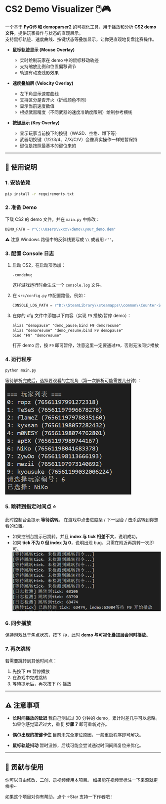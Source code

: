 # CS2 Demo Visualizer 🖱️🎮

一个基于 **PyQt5 和 demoparser2** 的可视化工具，用于播放和分析 **CS2 demo 文件**，提供玩家操作与状态的直观展示。  
支持鼠标轨迹、速度曲线、按键状态等叠加显示，让你更直观地复盘比赛操作。 

- **鼠标轨迹显示 (Mouse Overlay)**  
    - 实时绘制玩家在 demo 中的鼠标移动轨迹  
    - 支持缩放比例和位置偏移调节  
    - 轨迹有动态残影效果  

- **速度叠加层 (Velocity Overlay)**  
    - 左下角显示速度曲线  
    - 支持区分是否开火（折线颜色不同）  
    - 显示当前速度数值  
    - 根据武器精度（不同武器的速度准确度限制）绘制参考横线  

- **按键展示 (Key Overlay)**  
    - 显示玩家当前按下的按键（WASD、空格、蹲下等）  
    - 武器切换键（1/2/3/4、Z/X/C/V）会像真实操作一样短暂保持  
    - 键位是按照最基本的键位来的

---

## 🚀 使用说明

### 1. 安装依赖
```bash
pip install -r requirements.txt
```

### 2. 准备 Demo

下载 CS2 的 demo 文件，并在 `main.py` 中修改：

```python
DEMO_PATH = r"C:\\Users\\xxx\\demo\\your_demo.dem"
```

⚠️ 注意 Windows 路径中的反斜线要写成 `\\` 或者用 `r""`。

### 3. 配置 Console 日志

1. 启动 CS2，在启动项添加：

   ```
   -condebug
   ```

   这样游戏运行时会生成一个 `console.log` 文件。

2. 在 `src/config.py` 中配置路径，例如：

   ```python
   CONSOLE_LOG_PATH = r"D:\\SteamLibrary\\steamapps\\common\\Counter-Strike Global Offensive\\game\\csgo\\console.log"
   ```

3. 在你的 cfg 文件中添加以下内容（实现 `F9` 播放/暂停 demo）：

   ```config
   alias "demopause" "demo_pause;bind F9 demoresume"
   alias "demoresume" "demo_resume;bind F9 demopause"
   bind "F9" "demoresume"
   ```

   打开 demo 后，按 `F9` 即可暂停，注意这里一定要通过`F9`，否则无法同步播放

### 4. 运行程序

```bash
python main.py
```

等待解析完成后，选择要观看的主视角（第一次解析可能需要几分钟）：
![demo-select](README.assets/image.png)

### 5. 跳转到指定时间点 ⭐

此时控制台会提示 **等待跳转**。
在游戏中点击进度条 / 下一回合 / 击杀跳转到你想看的位置。

* 如果控制台提示已跳转，并且 **index 与 tick 相差不大**，说明成功。
* 如果 **tick 不为 0 但 index 为 0**，说明出现 bug，只需在附近再跳转一次即可。
  ![jump](README.assets/image-1.png)

### 6. 同步播放

保持游戏处于焦点状态，按下 `F9`，此时 **demo 与可视化叠加层会同时播放**。

### 7. 再次跳转

若需要跳转到其他时间点：

1. 先按下 `F9` 暂停播放
2. 在游戏中完成跳转
3. 等待提示后，再次按下 `F9` 播放

---

## ⚠️ 注意事项

* **长时间播放的延迟**
  我自己测试过 30 分钟的 demo，累计时差几乎可以忽略。
  如果你感觉延迟过大，重复 **步骤 7** 即可重新对齐。

* **偶尔出现的按键卡住**
  目前未完全定位原因，一般重启程序即可解决。

* **鼠标轨迹抖动**
  暂时没修，后续可能会尝试通过时间间隔复位来优化。

---

## 🤝 贡献与使用

你可以自由修改、二创、录视频使用本项目。
如果能在视频里标注一下来源就更棒啦\~

如果这个项目对你有帮助，点个 ⭐Star 支持一下作者吧！